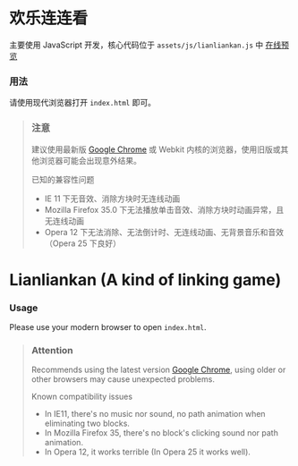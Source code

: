欢乐连连看
======================================
主要使用 JavaScript 开发，核心代码位于 `assets/js/lianliankan.js` 中
[在线预览](https://crazyurus.github.io/LianLianKan)

### 用法
请使用现代浏览器打开 `index.html` 即可。
> ### 注意
>
> 建议使用最新版 [Google Chrome](http://rj.baidu.com/soft/detail/14744.html) 或 Webkit 内核的浏览器，使用旧版或其他浏览器可能会出现意外结果。
>
> 已知的兼容性问题
> * IE 11 下无音效、消除方块时无连线动画
> * Mozilla Firefox 35.0 下无法播放单击音效、消除方块时动画异常，且无连线动画
> * Opera 12 下无法消除、无法倒计时、无连线动画、无背景音乐和音效（Opera 25 下良好）

Lianliankan (A kind of linking game)
======================================
### Usage
Please use your modern browser to open `index.html`.
> ### Attention
>
> Recommends using the latest version [Google Chrome](https://www.google.com/chrome/), using older or other browsers may cause unexpected problems.
>
> Known compatibility issues
> * In IE11, there's no music nor sound, no path animation when eliminating two blocks.
> * In Mozilla Firefox 35, there's no block's clicking sound nor path animation.
> * In Opera 12, it works terrible (In Opera 25 it works well).
